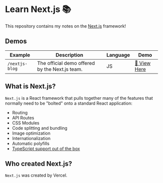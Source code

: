 # Learn Next.js 📚

This repository contains my notes on the [Next.js](https://nextjs.org) framework!

## Demos

| Example        | Description                                    | Language | Demo                                                                   |
| -------------- | ---------------------------------------------- | -------- | ---------------------------------------------------------------------- |
| `/nextjs-blog` | The official demo offered by the Next.js team. | JS       | [🔗 View Here](https://nextjs.org/learn/basics/create-nextjs-app/setup) |


## What is Next.js?
`Next.js` is a React framework that pulls together many of the features that normally need to be "bolted" onto a standard React application:
* Routing
* API Routes
* CSS Modules
* Code splitting and bundling
* Image optimization
* Internationalization
* Automatic polyfills
* [TypeScript support out of the box](https://github.com/vercel/next.js/tree/canary/examples/with-typescript)

## Who created Next.js?
`Next.js` was created by Vercel.

